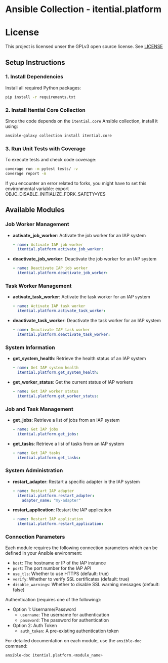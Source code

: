 # Ansible Collection - itential.platform

# License

This project is licensed unser the GPLv3 open source license.  See
[LICENSE](LICENSE)

## Setup Instructions

### 1. Install Dependencies
Install all required Python packages:
```sh
pip install -r requirements.txt
```

### 2. Install Itential Core Collection
Since the code depends on the `itential.core` Ansible collection, install it using:
```sh
ansible-galaxy collection install itential.core
```

### 3. Run Unit Tests with Coverage
To execute tests and check code coverage:
```sh
coverage run -m pytest tests/ -v
coverage report -m
```

If you encounter an error related to forks, you might have to set this environmental variable:
export OBJC_DISABLE_INITIALIZE_FORK_SAFETY=YES

## Available Modules

### Job Worker Management
- **activate_job_worker**: Activate the job worker for an IAP system
  ```yaml
  - name: Activate IAP job worker
    itential.platform.activate_job_worker:
  ```

- **deactivate_job_worker**: Deactivate the job worker for an IAP system
  ```yaml
  - name: Deactivate IAP job worker
    itential.platform.deactivate_job_worker:
  ```

### Task Worker Management
- **activate_task_worker**: Activate the task worker for an IAP system
  ```yaml
  - name: Activate IAP task worker
    itential.platform.activate_task_worker:
  ```

- **deactivate_task_worker**: Deactivate the task worker for an IAP system
  ```yaml
  - name: Deactivate IAP task worker
    itential.platform.deactivate_task_worker:
  ```

### System Information
- **get_system_health**: Retrieve the health status of an IAP system
  ```yaml
  - name: Get IAP system health
    itential.platform.get_system_health:
  ```

- **get_worker_status**: Get the current status of IAP workers
  ```yaml
  - name: Get IAP worker status
    itential.platform.get_worker_status:
  ```

### Job and Task Management
- **get_jobs**: Retrieve a list of jobs from an IAP system
  ```yaml
  - name: Get IAP jobs
    itential.platform.get_jobs:
  ```

- **get_tasks**: Retrieve a list of tasks from an IAP system
  ```yaml
  - name: Get IAP tasks
    itential.platform.get_tasks:
  ```

### System Administration
- **restart_adapter**: Restart a specific adapter in the IAP system
  ```yaml
  - name: Restart IAP adapter
    itential.platform.restart_adapter:
      adapter_name: "my-adapter"
  ```

- **restart_application**: Restart the IAP application
  ```yaml
  - name: Restart IAP application
    itential.platform.restart_application:
  ```

### Connection Parameters
Each module requires the following connection parameters which can be defined in your Ansible environment:
- `host`: The hostname or IP of the IAP instance
- `port`: The port number for the IAP API
- `use_tls`: Whether to use HTTPS (default: true)
- `verify`: Whether to verify SSL certificates (default: true)
- `disable_warnings`: Whether to disable SSL warning messages (default: false)

Authentication (requires one of the following):
- Option 1: Username/Password
  - `username`: The username for authentication
  - `password`: The password for authentication
- Option 2: Auth Token
  - `auth_token`: A pre-existing authentication token

For detailed documentation on each module, use the `ansible-doc` command:
```bash
ansible-doc itential.platform.<module_name>
```
